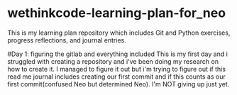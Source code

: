 # wethinkcode-learning-plan-for_neo
This is my learning plan repository which includes Git and Python exercises, progress reflections, and journal entries.

#Day 1: figuring the gitlab and everything included
This is my first day and i struggled with creating a repository and i've been doing my research on how to create it. I managed to figure it out but i'm trying to figure out if this read me journal includes creating our first commit and if this counts as our first commit(confused Neo but determined Neo). I'm NOT giving up just yet.
